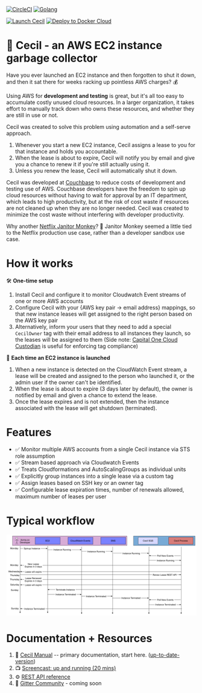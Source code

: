 [![CircleCI](https://circleci.com/gh/tleyden/cecil.svg?style=svg&circle-token=95a33d3c7729a0423eb4acdf306a8ebf398647d3)](https://circleci.com/gh/tleyden/cecil) [![Golang](https://img.shields.io/badge/Go-1.7-brightgreen.svg)](https://golang.org/) 

[![Launch Cecil](https://s3.amazonaws.com/cloudformation-examples/cloudformation-launch-stack.png)](https://console.aws.amazon.com/cloudformation/home?region=us-east-1#/stacks/new?stackName=CecilRootStack&templateURL=http://tleyden-misc.s3.amazonaws.com/cecil/cecil-root.template) [![Deploy to Docker Cloud](https://files.cloud.docker.com/images/deploy-to-dockercloud.svg)](https://cloud.docker.com/stack/deploy/?repo=https://github.com/tleyden/cecil) 


# 🤖 Cecil - an AWS EC2 instance garbage collector

Have you ever launched an EC2 instance and then forgotten to shut it down, and then it sat there for weeks racking up pointless AWS charges? 💰

Using AWS for **development and testing** is great, but it's all too easy to accumulate costly unused cloud resources.  In a larger organization, it takes effort to manually track down who owns these resources, and whether they are still in use or not.

Cecil was created to solve this problem using automation and a self-serve approach.

1. Whenever you start a new EC2 instance, Cecil assigns a lease to you for that instance and holds you accountable.
1. When the lease is about to expire, Cecil will notify you by email and give you a chance to renew it if you're still actually using it.
1. Unless you renew the lease, Cecil will automatically shut it down.

Cecil was developed at [Couchbase](http://www.couchbase.com) to reduce costs of development and testing use of AWS.  Couchbase developers have the freedom to spin up cloud resources without having to wait for approval by an IT department, which leads to high productivity, but at the risk of cost waste if resources are not cleaned up when they are no longer needed.  Cecil was created to minimize the cost waste without interfering with developer productivity.

Why another [Netflix Janitor Monkey](https://github.com/Netflix/SimianArmy/wiki/Janitor-Home)? 🙈 Janitor Monkey seemed a little tied to the Netflix production use case, rather than a developer sandbox use case.

# How it works

🛠 **One-time setup**

1. Install Cecil and configure it to monitor Cloudwatch Event streams of one or more AWS accounts
1. Configure Cecil with your {AWS key pair -> email address} mappings, so that new instance leases will get assigned to the right person based on the AWS key pair
1. Alternatively, inform your users that they need to add a special `CecilOwner` tag with their email address to all instances they launch, so the leases will be assigned to them (Side note: [Capital One Cloud Custodian](https://github.com/capitalone/cloud-custodian) is useful for enforcing tag compliance)

🚀 **Each time an EC2 instance is launched**

1. When a new instance is detected on the CloudWatch Event stream, a lease will be created and assigned to the person who launched it, or the admin user if the owner can't be identified.
1. When the lease is about to expire (3 days later by default), the owner is notified by email and given a chance to extend the lease.
1. Once the lease expires and is not extended, then the instance associated with the lease will get shutdown (terminated).

# Features

* ✅ Monitor multiple AWS accounts from a single Cecil instance via STS role assumption
* ✅ Stream based approach via Cloudwatch Events
* ✅ Treats Cloudformations and AutoScalingGroups as individual units
* ✅ Explicitly group instances into a single lease via a custom tag
* ✅ Assign leases based on SSH key or an owner tag
* ✅ Configurable lease expiration times, number of renewals allowed, maximum number of leases per user

# Typical workflow 

![](docs/architecture-flowcharts/interaction-diagram.png)

# Documentation + Resources

1. 📓 [Cecil Manual](http://tleyden-misc.s3.amazonaws.com/cecil/index.html) -- primary documentation, start here.  ([up-to-date-version](docs/index.asciidoc))
1. 📺 [Screencast: up and running (20 mins)](http://tleyden-misc.s3.amazonaws.com/cecil/CecilScreencastHD.mp4)
1. ⚙ [REST API reference](http://petstore.swagger.io/?url=https://gist.githubusercontent.com/tleyden/274e0605cb530deaf0c2c97f55644b00/raw/bdff0dccefee214f3ba588b0d49f8c70b52e9ada/cecil-api.yaml)
1. 📰 [Gitter Community](https://gitter.im/tleyden/cecil) - coming soon






